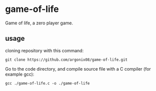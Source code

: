 # game-of-life
Game of life, a zero player game.

## usage

cloning repository with this command:

```
git clone https://github.com/argonix08/game-of-life.git
```

Go to the code directory, and compile source file with a C compiler (for example gcc):

```
gcc ./game-of-life.c -o ./game-of-life
```

